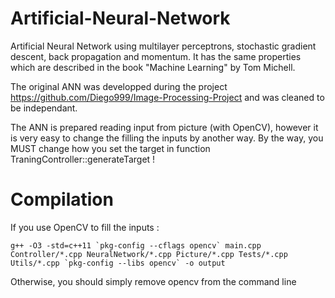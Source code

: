 # Artificial-Neural-Network
Artificial Neural Network using multilayer perceptrons, stochastic gradient descent, back propagation and momentum. It has the same properties which are described in the book "Machine Learning" by Tom Michell.

The original ANN was developped during the project https://github.com/Diego999/Image-Processing-Project and was cleaned to be independant.

The ANN is prepared reading input from picture (with OpenCV), however it is very easy to change the filling the inputs by another way.
By the way, you MUST change how you set the target in function TraningController::generateTarget !

# Compilation

If you use OpenCV to fill the inputs : 

```g++ -O3 -std=c++11 `pkg-config --cflags opencv` main.cpp Controller/*.cpp NeuralNetwork/*.cpp Picture/*.cpp Tests/*.cpp Utils/*.cpp `pkg-config --libs opencv` -o output```

Otherwise, you should simply remove opencv from the command line
